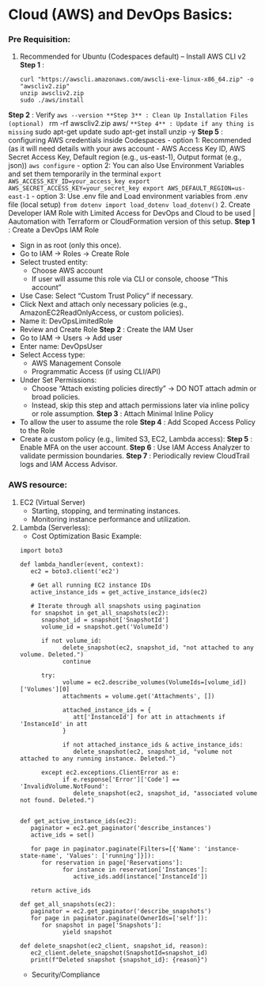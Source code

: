 # Cloud (AWS) and DevOps Basics:

### Pre Requisition:

1. Recommended for Ubuntu (Codespaces default) – Install AWS CLI v2 
 **Step 1** : 
    ```
    curl "https://awscli.amazonaws.com/awscli-exe-linux-x86_64.zip" -o "awscliv2.zip"
    unzip awscliv2.zip
    sudo ./aws/install
    ```
 **Step 2** : Verify
    ```
    aws --version
 **Step 3** : Clean Up Installation Files (optional) 
    ```
    rm -rf awscliv2.zip aws/
    ```
 **Step 4** : Update if any thing is missing
    ```
    sudo apt-get update
    sudo apt-get install unzip -y
 **Step 5** : configuring AWS credentials inside Codespaces 
    - option 1: Recommended (as it will need details with your aws account - AWS Access Key ID, AWS Secret Access Key, Default region (e.g., us-east-1), Output format (e.g., json))
    ```
        aws configure
    ```
    - option 2: You can also Use Environment Variables and set them temporarily in the terminal
    ```
    export AWS_ACCESS_KEY_ID=your_access_key
    export AWS_SECRET_ACCESS_KEY=your_secret_key
    export AWS_DEFAULT_REGION=us-east-1
    ```
    - option 3: Use .env file and Load environment variables from .env file (local setup) 
    ```
    from dotenv import load_dotenv
    load_dotenv()
    ```
2. Create Developer IAM Role with Limited Access for DevOps and Cloud to be used | Aautomation with Terraform or CloudFormation version of this setup.
**Step 1** : Create a DevOps IAM Role
   - Sign in as root (only this once).
   - Go to IAM → Roles → Create Role
   - Select trusted entity:
      - Choose AWS account
      - If user will assume this role via CLI or console, choose “This account”
   - Use Case: Select “Custom Trust Policy” if necessary.
   - Click Next and attach only necessary policies (e.g., AmazonEC2ReadOnlyAccess, or custom policies).
   - Name it: DevOpsLimitedRole
   - Review and Create Role
**Step 2** : Create the IAM User
   - Go to IAM → Users → Add user
   - Enter name: DevOpsUser
   - Select Access type:
      - AWS Management Console
      - Programmatic Access (if using CLI/API)
   - Under Set Permissions:
      - Choose “Attach existing policies directly” → DO NOT attach admin or broad policies.
      - Instead, skip this step and attach permissions later via inline policy or role assumption.
**Step 3** : Attach Minimal Inline Policy
   - To allow the user to assume the role
**Step 4** : Add Scoped Access Policy to the Role
   - Create a custom policy (e.g., limited S3, EC2, Lambda access):
**Step 5** : Enable MFA on the user account.
**Step 6** : Use IAM Access Analyzer to validate permission boundaries.
**Step 7** : Periodically review CloudTrail logs and IAM Access Advisor.

### AWS resource:

1. EC2 (Virtual Server) 
   - Starting, stopping, and terminating instances.
   - Monitoring instance performance and utilization.
2. Lambda (Serverless): 
   - Cost Optimization Basic Example:
   ```
   import boto3

   def lambda_handler(event, context):
      ec2 = boto3.client('ec2')

      # Get all running EC2 instance IDs
      active_instance_ids = get_active_instance_ids(ec2)

      # Iterate through all snapshots using pagination
      for snapshot in get_all_snapshots(ec2):
         snapshot_id = snapshot['SnapshotId']
         volume_id = snapshot.get('VolumeId')

         if not volume_id:
               delete_snapshot(ec2, snapshot_id, "not attached to any volume. Deleted.")
               continue

         try:
               volume = ec2.describe_volumes(VolumeIds=[volume_id])['Volumes'][0]
               attachments = volume.get('Attachments', [])

               attached_instance_ids = {
                  att['InstanceId'] for att in attachments if 'InstanceId' in att
               }

               if not attached_instance_ids & active_instance_ids:
                  delete_snapshot(ec2, snapshot_id, "volume not attached to any running instance. Deleted.")

         except ec2.exceptions.ClientError as e:
               if e.response['Error']['Code'] == 'InvalidVolume.NotFound':
                  delete_snapshot(ec2, snapshot_id, "associated volume not found. Deleted.")


   def get_active_instance_ids(ec2):
      paginator = ec2.get_paginator('describe_instances')
      active_ids = set()

      for page in paginator.paginate(Filters=[{'Name': 'instance-state-name', 'Values': ['running']}]):
         for reservation in page['Reservations']:
               for instance in reservation['Instances']:
                  active_ids.add(instance['InstanceId'])

      return active_ids

   def get_all_snapshots(ec2):
      paginator = ec2.get_paginator('describe_snapshots')
      for page in paginator.paginate(OwnerIds=['self']):
         for snapshot in page['Snapshots']:
               yield snapshot

   def delete_snapshot(ec2_client, snapshot_id, reason):
      ec2_client.delete_snapshot(SnapshotId=snapshot_id)
      print(f"Deleted snapshot {snapshot_id}: {reason}")
   ```
   - Security/Compliance